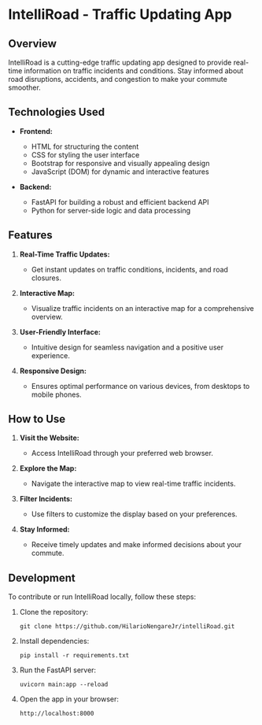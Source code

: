 # IntelliRoad - Traffic Updating App

## Overview

IntelliRoad is a cutting-edge traffic updating app designed to provide real-time information on traffic incidents and conditions. Stay informed about road disruptions, accidents, and congestion to make your commute smoother.

## Technologies Used

- **Frontend:**
  - HTML for structuring the content
  - CSS for styling the user interface
  - Bootstrap for responsive and visually appealing design
  - JavaScript (DOM) for dynamic and interactive features

- **Backend:**
  - FastAPI for building a robust and efficient backend API
  - Python for server-side logic and data processing

## Features

1. **Real-Time Traffic Updates:**
   - Get instant updates on traffic conditions, incidents, and road closures.

2. **Interactive Map:**
   - Visualize traffic incidents on an interactive map for a comprehensive overview.

3. **User-Friendly Interface:**
   - Intuitive design for seamless navigation and a positive user experience.

4. **Responsive Design:**
   - Ensures optimal performance on various devices, from desktops to mobile phones.

## How to Use

1. **Visit the Website:**
   - Access IntelliRoad through your preferred web browser.

2. **Explore the Map:**
   - Navigate the interactive map to view real-time traffic incidents.

3. **Filter Incidents:**
   - Use filters to customize the display based on your preferences.

4. **Stay Informed:**
   - Receive timely updates and make informed decisions about your commute.

## Development

To contribute or run IntelliRoad locally, follow these steps:

1. Clone the repository:
   ```
   git clone https://github.com/HilarioNengareJr/intelliRoad.git
   ```

2. Install dependencies:
   ```
   pip install -r requirements.txt
   ```

3. Run the FastAPI server:
   ```
   uvicorn main:app --reload
   ```

4. Open the app in your browser:
   ```
   http://localhost:8000
   ```

